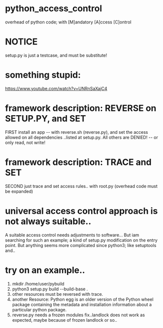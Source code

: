 # python_access_control
overhead of python code; with [M]andatory [A]ccess [C]ontrol
# NOTICE
setup.py is just a testcase, and must be substitute!
# something stupid:
https://www.youtube.com/watch?v=UNRnSaXajC4
# framework description: REVERSE on SETUP.PY, and SET
FIRST install an app -- with reverse.sh (reverse.py), and set the access allowed on all dependencies
..listed at setup.py. All others are DENIED! -- or only read, not write!
# framework description: TRACE and SET
SECOND just trace and set access rules.. with root.py (overhead code must be expanded)
# universal access control approach is not always suitable..
A suitable access control needs adjustments to software... But iam searching for such an example;
a kind of setup.py  modification on the entry point. But anything seems more complicated since python3; like setuptools and..
# try on an example..
1) mkdir /home/user/pybuild
2) python3 setup.py build --build-base .
3) other resources must be reversed with trace.
4) another Resource: Python egg is an older version of the Python wheel package containing the metadata and installation information about a particular python package. 
5) reverse.py needs a frozen modules fix..landlock does not work as expected, maybe because of frozen landlock or so..
